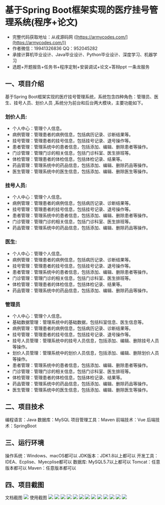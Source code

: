 基于Spring Boot框架实现的医疗挂号管理系统(程序+论文)
=
- 完整代码获取地址：从戎源码网 ([https://armycodes.com/](https://armycodes.com/))
- 作者微信：19941326836  QQ：952045282 
- 承接计算机毕业设计、Java毕业设计、Python毕业设计、深度学习、机器学习
- 选题+开题报告+任务书+程序定制+安装调试+论文+答辩ppt 一条龙服务

一、项目介绍
---
基于Spring Boot框架实现的医疗挂号管理系统，系统包含四种角色：管理员、医生、挂号人员、划价人员	,系统分为前台和后台两大模块，主要功能如下。

### 划价人员:
- 个人中心：管理个人信息。
- 病例管理：管理患者的病例信息，包括病历记录、诊断结果等。
- 挂号管理：管理患者的挂号信息，包括挂号记录、退号操作等。
- 患者管理：管理系统中的患者信息，包括添加、编辑、删除患者等操作。
- 门诊管理：管理门诊的相关信息，包括门诊科室、医生排班等。
- 体检管理：管理患者的体检信息，包括体检记录、结果等。
- 药品管理：管理系统中的药品信息，包括添加、编辑、删除药品等操作。
- 医生管理：管理系统中的医生信息，包括添加、编辑、删除医生等操作。

 
### 
### 挂号人员:
- 个人中心：管理个人信息。
- 病例管理：管理患者的病例信息，包括病历记录、诊断结果等。
- 挂号管理：管理患者的挂号信息，包括挂号记录、退号操作等。
- 患者管理：管理系统中的患者信息，包括添加、编辑、删除患者等操作。
- 门诊管理：管理门诊的相关信息，包括门诊科室、医生排班等。
- 药品管理：管理系统中的药品信息，包括添加、编辑、删除药品等操作。
  
### 医生:
- 个人中心：管理个人信息。
- 病例管理：管理患者的病例信息，包括病历记录、诊断结果等。
- 挂号管理：管理患者的挂号信息，包括挂号记录、退号操作等。
- 患者管理：管理系统中的患者信息，包括添加、编辑、删除患者等操作。
- 门诊管理：管理门诊的相关信息，包括门诊科室、医生排班等。
- 体检管理：管理患者的体检信息，包括体检记录、结果等。
- 药品管理：管理系统中的药品信息，包括添加、编辑、删除药品等操作。

### 管理员
- 个人中心：管理个人信息。
- 基础数据管理：管理系统中的基础数据，包括科室信息、医生信息等。
- 病例管理：管理患者的病例信息，包括病历记录、诊断结果等。
- 挂号管理：管理患者的挂号信息，包括挂号记录、退号操作等。
- 挂号人员管理：管理系统中的挂号人员信息，包括添加、编辑、删除挂号人员等操作。
- 划价人员管理：管理系统中的划价人员信息，包括添加、编辑、删除划价人员等操作。
- 患者管理：管理系统中的患者信息，包括添加、编辑、删除患者等操作。
- 门诊管理：管理门诊的相关信息，包括门诊科室、医生排班等。
- 体检管理：管理患者的体检信息，包括体检记录、结果等。
- 药品管理：管理系统中的药品信息，包括添加、编辑、删除药品等操作。
- 医生管理：管理系统中的医生信息，包括添加、编辑、删除医生等操作。


  
二、项目技术
---
编程语言：Java
数据库：MySQL
项目管理工具：Maven
前端技术：Vue
后端技术：SpringBoot

三、运行环境
---
操作系统：Windows、macOS都可以
JDK版本：JDK1.8以上都可以
开发工具：IDEA、Ecplise、Myecplise都可以
数据库: MySQL5.7以上都可以
Tomcat：任意版本都可以
Maven：任意版本都可以

四、项目截图
---
文档截图
![](limage/2.png)
使用截图
![](image/1.png)
![](image/2.png)
![](image/3.png)
![](image/4.png)
![](image/5.png)
![](image/6.png)
![](image/7.png)
![](image/8.png)
![](image/9.png)
![](image/10.png)
![](image/11.png)
![](image/12.png)
![](image/13.png)
